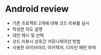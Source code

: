 # Android review

- 기존 프로젝트 2개에 대해 코드 리뷰를 실시
- 작성한 의도 설명
- 대안 제시 및 선택
- 코드 리뷰시 상호간 커뮤니케이션 방법
- 사용한 라이브러리, 아키텍처, 디자인 패턴 파악
